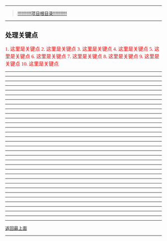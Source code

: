 ___________________________________________________________________________________________
> [!!!!!!!!!!!项目根目录!!!!!!!!!!!](./!!!!!!!!!!!项目目录!!!!!!!!!!!.md)
___________________________________________________________________________________________

## 处理关键点
<font face="黑体" color=red size=3>1. 这里是关键点 </font>
<font face="黑体" color=red size=3>2. 这里是关键点 </font>
<font face="黑体" color=red size=3>3. 这里是关键点 </font>
<font face="黑体" color=red size=3>4. 这里是关键点 </font>
<font face="黑体" color=red size=3>5. 这里是关键点 </font>
<font face="黑体" color=red size=3>6. 这里是关键点 </font>
<font face="黑体" color=red size=3>7. 这里是关键点 </font>
<font face="黑体" color=red size=3>8. 这里是关键点 </font>
<font face="黑体" color=red size=3>9. 这里是关键点 </font>
<font face="黑体" color=red size=3>10. 这里是关键点 </font>

___________________________________________________________________________________________


___________________________________________________________________________________________


___________________________________________________________________________________________


___________________________________________________________________________________________


___________________________________________________________________________________________


___________________________________________________________________________________________


___________________________________________________________________________________________


___________________________________________________________________________________________

___________________________________________________________________________________________


___________________________________________________________________________________________


___________________________________________________________________________________________


___________________________________________________________________________________________

___________________________________________________________________________________________


___________________________________________________________________________________________


___________________________________________________________________________________________


___________________________________________________________________________________________

___________________________________________________________________________________________


___________________________________________________________________________________________


___________________________________________________________________________________________


___________________________________________________________________________________________

___________________________________________________________________________________________


___________________________________________________________________________________________


___________________________________________________________________________________________


___________________________________________________________________________________________

___________________________________________________________________________________________


___________________________________________________________________________________________


___________________________________________________________________________________________


___________________________________________________________________________________________

___________________________________________________________________________________________


___________________________________________________________________________________________


___________________________________________________________________________________________


___________________________________________________________________________________________

___________________________________________________________________________________________

[返回最上面](#处理关键点)
___________________________________________________________________________________________